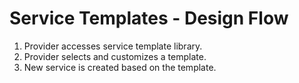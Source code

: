 # Service Templates - Design Flow

1. Provider accesses service template library.
2. Provider selects and customizes a template.
3. New service is created based on the template.
